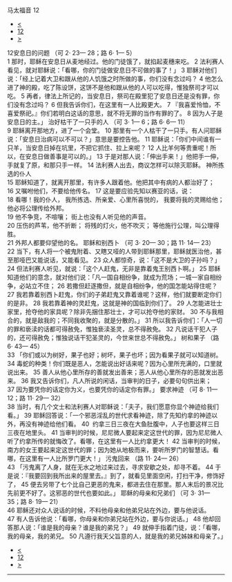 ﻿





 马太福音 12




* [<](bible/MAT11.md)
* [12](bible/MAT.md)
* [>](bible/MAT13.md)



 
12安息日的问题 （可
2·
23—
28；路
6·
1—
5）  
1 那时，耶稣在安息日从麦地经过。他的门徒饿了，就掐起麦穗来吃。 
2 法利赛人看见，就对耶稣说：「看哪，你的门徒做安息日不可做的事了！」 
3 耶稣对他们说：「经上记着大卫和跟从他的人饥饿之时所做的事，你们没有念过吗？ 
4 他怎么进了神的殿，吃了陈设饼，这饼不是他和跟从他的人可以吃得，惟独祭司才可以吃。 
5 再者，律法上所记的，当安息日，祭司在殿里犯了安息日还是没有罪，你们没有念过吗？ 
6 但我告诉你们，在这里有一人比殿更大。 
7 『我喜爱怜恤，不喜爱祭祀。』你们若明白这话的意思，就不将无罪的当作有罪的了。 
8 因为人子是安息日的主。」 治好枯干了一只手的人 （可
3·
1—
6；路
6·
6—
11）  
9 耶稣离开那地方，进了一个会堂。 
10 那里有一个人枯干了一只手。有人问耶稣说：「安息日治病可以不可以？」意思是要控告他。 
11 耶稣说：「你们中间谁有一只羊，当安息日掉在坑里，不把它抓住、拉上来呢？ 
12 人比羊何等贵重呢！所以，在安息日做善事是可以的。」 
13 于是对那人说：「伸出手来！」他把手一伸，手就复了原，和那只手一样。 
14 法利赛人出去，商议怎样可以除灭耶稣。 神所拣选的仆人  
15 耶稣知道了，就离开那里，有许多人跟着他。他把其中有病的人都治好了； 
16 又嘱咐他们，不要给他传名。 
17 这是要应验先知以赛亚的话，说：  
18 看哪！我的仆人， 我所拣选、所亲爱、心里所喜悦的， 我要将我的灵赐给他； 他必将公理传给外邦。  
19 他不争竞，不喧嚷； 街上也没有人听见他的声音。  
20 压伤的芦苇，他不折断； 将残的灯火，他不吹灭； 等他施行公理，叫公理得胜。  
21 外邦人都要仰望他的名。 耶稣和别西卜 （可
3·
20—
30；路
11·
14—
23）  
22 当下，有人将一个被鬼附着、又瞎又哑的人带到耶稣那里，耶稣就医治他，甚至那哑巴又能说话，又能看见。 
23 众人都惊奇，说：「这不是大卫的子孙吗？」 
24 但法利赛人听见，就说：「这个人赶鬼，无非是靠着鬼王别西卜啊。」 
25 耶稣知道他们的意念，就对他们说：「凡一国自相纷争，就成为荒场；一城一家自相纷争，必站立不住； 
26 若撒但赶逐撒但，就是自相纷争，他的国怎能站得住呢？ 
27 我若靠着别西卜赶鬼，你们的子弟赶鬼又靠着谁呢？这样，他们就要断定你们的是非。 
28 我若靠着神的灵赶鬼，这就是神的国临到你们了。 
29 人怎能进壮士家里，抢夺他的家具呢？除非先捆住那壮士，才可以抢夺他的家财。 
30 不与我相合的，就是敌我的；不同我收聚的，就是分散的。」 
31 所以我告诉你们：「人一切的罪和亵渎的话都可得赦免，惟独亵渎圣灵，总不得赦免。 
32 凡说话干犯人子的，还可得赦免；惟独说话干犯圣灵的，今世来世总不得赦免。」 树和果子 （路
6·
43—
45）  
33 「你们或以为树好，果子也好；树坏，果子也坏；因为看果子就可以知道树。 
34 毒蛇的种类！你们既是恶人，怎能说出好话来呢？因为心里所充满的，口里就说出来。 
35 善人从他心里所存的善就发出善来；恶人从他心里所存的恶就发出恶来。 
36 我又告诉你们，凡人所说的闲话，当审判的日子，必要句句供出来； 
37 因为要凭你的话定你为义，也要凭你的话定你有罪。」 要求神迹 （可
8·
11—
12；路
11·
29—
32）  
38 当时，有几个文士和法利赛人对耶稣说：「夫子，我们愿意你显个神迹给我们看。」 
39 耶稣回答说：「一个邪恶淫乱的世代求看神迹，除了先知约拿的神迹以外，再没有神迹给他们看。 
40  约拿三日三夜在大鱼肚腹中，人子也要这样三日三夜在地里头。 
41 当审判的时候，尼尼微人要起来定这世代的罪，因为尼尼微人听了约拿所传的就悔改了。看哪，在这里有一人比约拿更大！ 
42 当审判的时候，南方的女王要起来定这世代的罪；因为她从地极而来，要听所罗门的智慧话。看哪，在这里有一人比所罗门更大！」 污鬼回来 （路
11·
24—
26）  
43 「污鬼离了人身，就在无水之地过来过去，寻求安歇之处，却寻不着。 
44 于是说：『我要回到我所出来的屋里去。』到了，就看见里面空闲，打扫干净，修饰好了， 
45 便去另带了七个比自己更恶的鬼来，都进去住在那里。那人末后的景况比先前更不好了。这邪恶的世代也要如此。」 耶稣的母亲和兄弟们 （可
3·
31—
35；路
8·
19—
21）  
46 耶稣还对众人说话的时候，不料他母亲和他弟兄站在外边，要与他说话。 
47 有人告诉他说：「看哪，你母亲和你弟兄站在外边，要与你说话。」 
48 他却回答那人说：「谁是我的母亲？谁是我的弟兄？」 
49 就伸手指着门徒，说：「看哪，我的母亲，我的弟兄。 
50 凡遵行我天父旨意的人，就是我的弟兄姊妹和母亲了。」 
* [<](bible/MAT11.md)
* [12](bible/MAT.md)
* [>](bible/MAT13.md)





---









